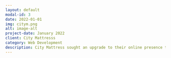```yaml
---
layout: default
modal-id: 3
date: 2022-01-01
img: citym.png
alt: image-alt
project-date: January 2022
client: City Mattresss
category: Web Development
description: City Mattress sought an upgrade to their online presence to increase revenue from online sales and to drive traffic in-store. A team of developers, user experience engineers, search optimization specialists and AB testing experts overhauled the e-commerce experience of the <a href="https://www.citymattress.com/">City Mattress website</a>. </br></br>The result - a complete redesign of their front-end, site enhancements to drive conversions for key metrics and a new connector between their CMS and ERP to increase efficiencies in stock management.
---
```

